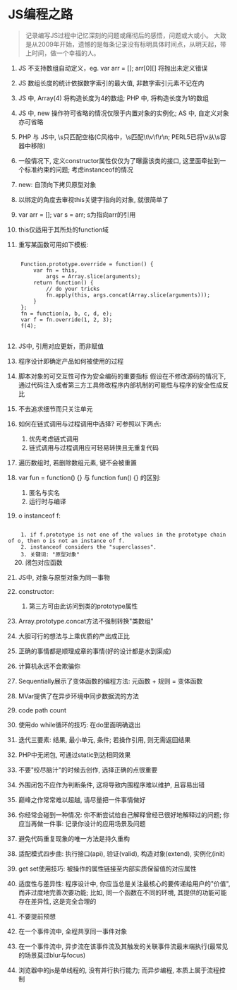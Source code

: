 JS编程之路
===

>记录编写JS过程中记忆深刻的问题或痛彻后的感悟，问题或大或小。
大致是从2009年开始，遗憾的是每条记录没有标明具体时间点，从明天起，带上时间，做一个幸福的人。


1. JS 不支持数组自动定义，eg. var arr = []; arr[0][] 将抛出未定义错误

2. JS 数组长度的统计依据数字索引的最大值, 非数字索引元素不记在内

3. JS 中, Array(4) 将构造长度为4的数组; PHP 中, 将构造长度为1的数组

4. JS 中, new 操作符可省略的情况仅限于内置对象的实例化; AS 中, 自定义对象亦可省略

5. PHP 与 JS中, \s只匹配空格(C风格中，\s匹配\t\v\f\r\n; PERL5已将\v从\s容器中移除)

6. 一般情况下, 定义constructor属性仅仅为了曝露该类的接口, 这里面牵扯到一个标准约束的问题; 考虑instanceof的情况

7. new: 自顶向下拷贝原型对象

8. 以绑定的角度去审视this关键字指向的对象, 就很简单了

9. var arr = []; var s = arr; s为指向arr的引用

10. this仅适用于其所处的function域

11. 重写某函数可用如下模板: 
  <pre><code>
	Function.prototype.override = function() {
		var fn = this, 
			args = Array.slice(arguments);
		return function() {
			// do your tricks
			fn.apply(this, args.concat(Array.slice(arguments)));
		}
	};
	fn = function(a, b, c, d, e);
	var f = fn.override(1, 2, 3);
	f(4);
  </code></pre>
    
12. JS中, 引用对应更新，而非赋值

13. 程序设计即确定产品如何被使用的过程

14. 脚本对象的可交互性可作为安全编码的重要指标 假设在不修改源码的情况下, 通过代码注入或者第三方工具修改程序内部机制的可能性与程序的安全性成反比

15. 不去追求细节而只关注单元

16. 如何在链式调用与过程调用中选择? 可参照以下两点: 
    1. 优先考虑链式调用
    2. 链式调用与过程调用应可轻易转换且无重复代码
    
17. 遍历数组时, 若删除数组元素, 键不会被重置

18. var fun = function() {} 与 function fun() {} 的区别: 
    1. 匿名与实名
    2. 运行时与编译
    
19. o instanceof f: 
  <code>
    1. if f.prototype is not one of the values in the prototype chain of o, then o is not an instance of f.
    2. instanceof considers the "superclasses".
    3. 关键词: "原型对象"
  </code>  
20. 闭包对应函数

21. JS中, 对象与原型对象为同一事物

22. constructor: 
    1. 第三方可由此访问到类的prototype属性
    
23. Array.prototype.concat方法不强制转换"类数组"

24. 大胆可行的想法与上乘优质的产出成正比

25. 正确的事情都是顺理成章的事情(好的设计都是水到渠成)

26. 计算机永远不会欺骗你

27. Sequentially展示了变体函数的编程方法: 元函数 + 规则 = 变体函数

28. MVar提供了在异步环境中同步数据流的方法

29. code path count

30. 使用do while循环的技巧: 在do里面明确退出

31. 迭代三要素: 结果, 最小单元, 条件; 若操作引用, 则无需返回结果

32. PHP中无闭包, 可通过static到达相同效果 

33. 不要"绞尽脑汁"的时候去创作, 选择正确的点很重要

34. 外围闭包不应作为判断条件, 这将导致内围程序难以维护, 且容易出错

35. 巅峰之作常常难以超越, 请尽量把一件事情做好

36. 你经常会碰到一种情况: 你不断尝试给自己解释曾经已很好地解释过的问题; 你应当再做一件事: 记录你设计的应用场景及问题

38. 避免代码重复现象的唯一方法是持久重构

39. 适配模式四步曲: 执行接口(api), 验证(valid), 构造对象(extend), 实例化(init)

40. get set使用技巧: 被操作的属性链接至内部实质保留值的对应属性

41. 适度性与差异性: 程序设计中, 你应当总是关注最核心的要传递给用户的"价值", 而非过度地完善次要功能; 
比如, 同一个函数在不同的环境, 其提供的功能可能存在差异性, 这是完全合理的

42. 不要提前预想

43. 在一个事件流中, 全程共享同一事件对象

44. 在一个事件流中, 异步流在该事件流及其触发的关联事件流最末端执行(最常见的场景莫过blur与focus)

45. 浏览器中的js是单线程的, 没有并行执行能力; 而异步编程, 本质上属于流程控制
